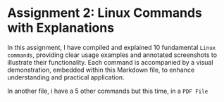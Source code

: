 # Assignment 2: Linux Commands with Explanations

In this assignment, I have compiled and explained 10 fundamental `Linux commands`, providing clear usage examples and annotated screenshots to illustrate their functionality. Each command is accompanied by a visual demonstration, embedded within this Markdown file, to enhance understanding and practical application.

In another file, i have a 5 other commands but this time, in a `PDF File`
